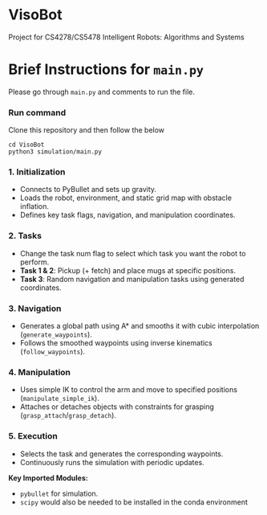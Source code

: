 # VisoBot
Project for CS4278/CS5478 Intelligent Robots: Algorithms and Systems

# **Brief Instructions for `main.py`**

Please go through `main.py` and comments to run the file.

### Run command
Clone this repository and then follow the below
```
cd VisoBot
python3 simulation/main.py
```

### 1. **Initialization**
- Connects to PyBullet and sets up gravity.
- Loads the robot, environment, and static grid map with obstacle inflation.
- Defines key task flags, navigation, and manipulation coordinates.

### 2. **Tasks**
- Change the task num flag to select which task you want the robot to perform.
- **Task 1 & 2**: Pickup (+ fetch) and place mugs at specific positions.
- **Task 3**: Random navigation and manipulation tasks using generated coordinates.

### 3. **Navigation**
- Generates a global path using A* and smooths it with cubic interpolation (`generate_waypoints`).
- Follows the smoothed waypoints using inverse kinematics (`follow_waypoints`).

### 4. **Manipulation**
- Uses simple IK to control the arm and move to specified positions (`manipulate_simple_ik`).
- Attaches or detaches objects with constraints for grasping (`grasp_attach`/`grasp_detach`).

### 5. **Execution**
- Selects the task and generates the corresponding waypoints.
- Continuously runs the simulation with periodic updates.

**Key Imported Modules:**
- `pybullet` for simulation.
- `scipy` would also be needed to be installed in the conda environment
